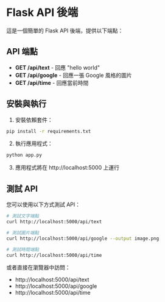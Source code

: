 # Flask API 後端

這是一個簡單的 Flask API 後端，提供以下端點：

## API 端點

- **GET /api/text** - 回應 "hello world"
- **GET /api/google** - 回應一張 Google 風格的圖片
- **GET /api/time** - 回應當前時間

## 安裝與執行

1. 安裝依賴套件：
```bash
pip install -r requirements.txt
```

2. 執行應用程式：
```bash
python app.py
```

3. 應用程式將在 http://localhost:5000 上運行

## 測試 API

您可以使用以下方式測試 API：

```bash
# 測試文字端點
curl http://localhost:5000/api/text

# 測試圖片端點
curl http://localhost:5000/api/google --output image.png

# 測試時間端點
curl http://localhost:5000/api/time
```

或者直接在瀏覽器中訪問：
- http://localhost:5000/api/text
- http://localhost:5000/api/google
- http://localhost:5000/api/time
